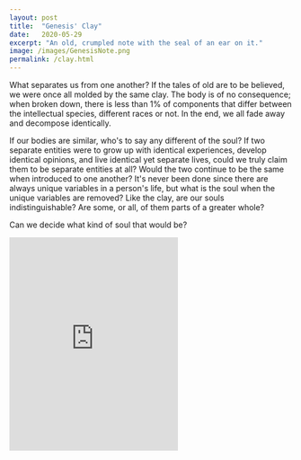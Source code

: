 ```yaml
---
layout: post
title:  "Genesis' Clay"
date:   2020-05-29
excerpt: "An old, crumpled note with the seal of an ear on it."
image: /images/GenesisNote.png
permalink: /clay.html
---
```


What separates us from one another? If the tales of old are to be believed, we were once all molded by the same clay. The body is of no consequence; when broken down, there is less than 1% of components that differ between the intellectual species, different races or not. In the end, we all fade away and decompose identically.

If our bodies are similar, who's to say any different of the soul? If two separate entities were to grow up with identical experiences, develop identical opinions, and live identical yet separate lives, could we truly claim them to be separate entities at all? Would the two continue to be the same when introduced to one another? It's never been done since there are always unique variables in a person's life, but what is the soul when the unique variables are removed? Like the clay, are our souls indistinguishable? Are some, or all, of them parts of a greater whole?

Can we decide what kind of soul that would be?

<iframe src="https://open.spotify.com/embed/playlist/6jMte2hC5kurMQI7RRgg6K" width="300" height="380" frameborder="0" allowtransparency="true" allow="encrypted-media"></iframe>
